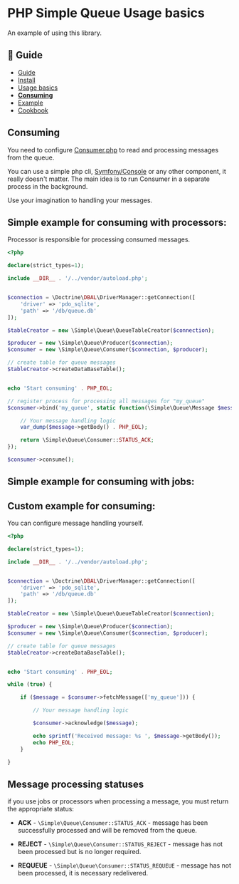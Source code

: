 PHP Simple Queue Usage basics
=============================

An example of using this library.


## :book: Guide

* [Guide](./README.md)
* [Install](./install.md)
* [Usage basics](./usage.md)
* **[Consuming](./consuming.md)**
* [Example](./example.md)
* [Cookbook](./cookbook.md)


## Consuming

You need to configure [Consumer.php](./../../src/Consumer.php) to read and processing messages from the queue.

You can use a simple php cli, [Symfony/Console](https://symfony.com/doc/current/components/console.html)
or any other component, it really doesn't matter.
The main idea is to run Consumer in a separate process in the background.


Use your imagination to handling your messages.



**Simple example for consuming with processors:**
-------------------------------

Processor is responsible for processing consumed messages.

```php
<?php

declare(strict_types=1);

include __DIR__ . '/../vendor/autoload.php';


$connection = \Doctrine\DBAL\DriverManager::getConnection([
    'driver' => 'pdo_sqlite',
    'path' => '/db/queue.db'
]);

$tableCreator = new \Simple\Queue\QueueTableCreator($connection);

$producer = new \Simple\Queue\Producer($connection);
$consumer = new \Simple\Queue\Consumer($connection, $producer);

// create table for queue messages
$tableCreator->createDataBaseTable();


echo 'Start consuming' . PHP_EOL;

// register process for processing all messages for "my_queue"
$consumer->bind('my_queue', static function(\Simple\Queue\Message $message, \Simple\Queue\Producer $producer): string {

    // Your message handling logic
    var_dump($message->getBody() . PHP_EOL);

    return \Simple\Queue\Consumer::STATUS_ACK;
});

$consumer->consume();
```



**Simple example for consuming with jobs:**
-------------------------------








**Custom example for consuming:**
-------------------------------

You can configure message handling yourself.

```php
<?php

declare(strict_types=1);

include __DIR__ . '/../vendor/autoload.php';


$connection = \Doctrine\DBAL\DriverManager::getConnection([
    'driver' => 'pdo_sqlite',
    'path' => '/db/queue.db'
]);

$tableCreator = new \Simple\Queue\QueueTableCreator($connection);

$producer = new \Simple\Queue\Producer($connection);
$consumer = new \Simple\Queue\Consumer($connection, $producer);

// create table for queue messages
$tableCreator->createDataBaseTable();


echo 'Start consuming' . PHP_EOL;

while (true) {

    if ($message = $consumer->fetchMessage(['my_queue'])) {

        // Your message handling logic

        $consumer->acknowledge($message);

        echo sprintf('Received message: %s ', $message->getBody());
        echo PHP_EOL;
    }

}
```


## Message processing statuses

if you use jobs or processors when processing a message, you must return the appropriate status:

* **ACK** - `\Simple\Queue\Consumer::STATUS_ACK` - message has been successfully processed and will be removed from the queue.


* **REJECT** - `\Simple\Queue\Consumer::STATUS_REJECT` - message has not been processed but is no longer required.


* **REQUEUE** - `\Simple\Queue\Consumer::STATUS_REQUEUE` - message has not been processed, it is necessary redelivered.